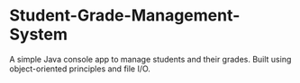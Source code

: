 # Student-Grade-Management-System
A simple Java console app to manage students and their grades. Built using object-oriented principles and file I/O.

